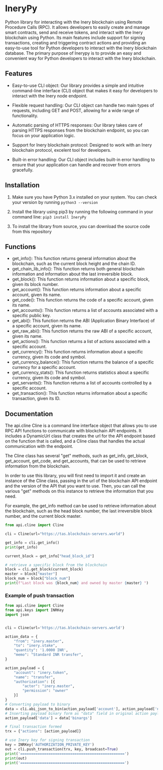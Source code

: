 # IneryPy

Python library for interacting with the Inery blockchain using Remote Procedure Calls (RPC). It allows developers to easily create and manage smart contracts, send and receive tokens, and interact with the Inery blockchain using Python. Its main features include support for signing transactions, creating and triggering contract actions and providing an easy-to-use tool for Python developers to interact with the Inery blockchain database. The primary purpose of Inerypy is to provide an easy and convenient way for Python developers to interact with the Inery blockchain.

## Features 


- Easy-to-use CLI object: Our library provides a simple and intuitive command-line interface (CLI) object that makes it easy for developers to interact with the Inery node endpoint.

- Flexible request handling: Our CLI object can handle two main types of requests, including GET and POST, allowing for a wide range of functionality.

- Automatic parsing of HTTPS responses: Our library takes care of parsing HTTPS responses from the blockchain endpoint, so you can focus on your application logic.

- Support for Inery blockchain protocol: Designed to work with an Inery blockchain protocol, excelent tool for developers.

- Built-in error handling: Our CLI object includes built-in error handling to ensure that your application can handle and recover from errors gracefully.


## Installation 

1. Make sure you have Python 3.x installed on your system. You can check your version by running `python3 --version`

2. Install the library using pip3 by running the following command in your command line: `pip3 install IneryPy`

3. To install the library from source, you can download the source code from this repository


## Functions 

- get_info(): This function returns general information about the blockchain, such as the current block height and the chain ID.
- get_chain_lib_info(): This function returns both general blockchain information and information about the last irreversible block.
- get_block(): This function returns information about a specific block, given its block number.
- get_account(): This function returns information about a specific account, given its name.
- get_code(): This function returns the code of a specific account, given its name.
- get_accounts(): This function returns a list of accounts associated with a specific public key.
- get_abi(): This function returns the ABI (Application Binary Interface) of a specific account, given its name.
- get_raw_abi(): This function returns the raw ABI of a specific account, given its name.
- get_actions(): This function returns a list of actions associated with a specific account.
- get_currency(): This function returns information about a specific currency, given its code and symbol.
- get_currency_balance(): This function returns the balance of a specific currency for a specific account.
- get_currency_stats(): This function returns statistics about a specific currency, given its code and symbol.
- get_servants(): This function returns a list of accounts controlled by a specific account.
- get_transaction(): This function returns information about a specific transaction, given its ID.

## Documentation

The api.cline Cline is a command line interface object that allows you to use RPC API functions to communicate with blockchain API endpoints. It includes a DynamicUrl class that creates the url for the API endpoint based on the function that is called, and a Cline class that handles the actual communication with the endpoint.

The Cline class has several "get" methods, such as get_info, get_block, get_account, get_code, and get_accounts, that can be used to retrieve information from the blockchain.

In order to use this library, you will first need to import it and create an instance of the Cline class, passing in the url of the blockchain API endpoint and the version of the API that you want to use. Then, you can call the various "get" methods on this instance to retrieve the information that you need.

For example, the get_info method can be used to retrieve information about the blockchain, such as the head block number, the last irreversible block number, and the current block master.

```py
from api.cline import Cline

cli = Cline(url="https://tas.blockchain-servers.world")

get_info = cli.get_info()
print(get_info)

current_block = get_info["head_block_id"]

# retrieve a specific block from the blockchain
block = cli.get_block(current_block)
master = block["master"]
block_num = block["block_num"]
print(f"Last block was {block_num} and owned by master {master} ")

```

### Example of push transaction

```py
from api.cline import Cline
from api.keys import INRKey
import json


cli = Cline(url='https://tas.blockchain-servers.world')

action_data = {
    "from": "inery.master",  
    "to": "inery.stake",
    "quantity": '1.0000 INR',  
    "memo": "Standard INR transfer",
}

action_payload = {
    "account": "inery.token",
    "name": "transfer",
    "authorization": [{
        "actor": "inery.master",
        "permission": "owner"
    }]
}
# Converting payload to binary
data = cli.abi_json_to_bin(action_payload['account'], action_payload['name'], action_data)
# Inserting payload binary form as "data" field in original action payload
action_payload['data'] = data['binargs']

# final transaction formed
trx = {"actions": [action_payload]}

# use Inery key for signing transaction
key = INRKey('AUTHORIZATION_PRIVATE_KEY')
out = cli.push_transaction(trx, key, broadcast=True)
print('================================================')
print(out)
print('================================================')


```
